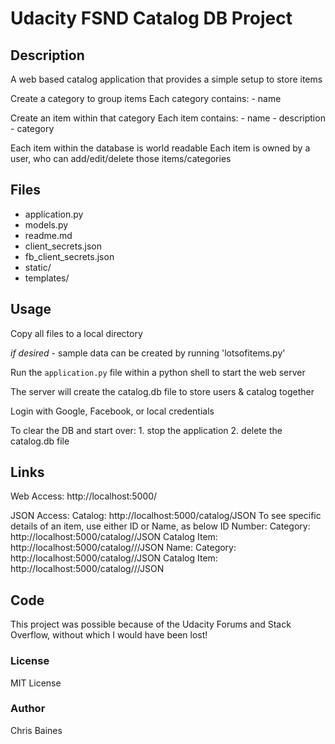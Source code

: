 # Udacity FSND Catalog DB Project

## Description
A web based catalog application that provides a simple setup to store items

Create a category to group items
	Each category contains:
		- name

Create an item within that category
	Each item contains:
		- name
		- description
		- category

Each item within the database is world readable
Each item is owned by a user, who can add/edit/delete those items/categories

## Files
- application.py
- models.py
- readme.md
- client_secrets.json
- fb_client_secrets.json
- static/
- templates/

## Usage
Copy all files to a local directory

*if desired* - sample data can be created by running 'lotsofitems.py'

Run the `application.py` file within a python shell to start the web server

The server will create the catalog.db file to store users & catalog together

Login with Google, Facebook, or local credentials

To clear the DB and start over:
	1. stop the application
	2. delete the catalog.db file

## Links
Web Access: http://localhost:5000/

JSON Access:
Catalog: http://localhost:5000/catalog/JSON
To see specific details of an item, use either ID or Name, as below
ID Number:
Category: http://localhost:5000/catalog/<category ID>/JSON
Catalog Item: http://localhost:5000/catalog/<category ID>/<category ID>/JSON
Name:
Category: http://localhost:5000/catalog/<category name>/JSON
Catalog Item: http://localhost:5000/catalog/<category name>/<category item>/JSON

## Code
This project was possible because of the Udacity Forums and Stack Overflow, without which I would have been lost!

### License
MIT License

### Author
Chris Baines